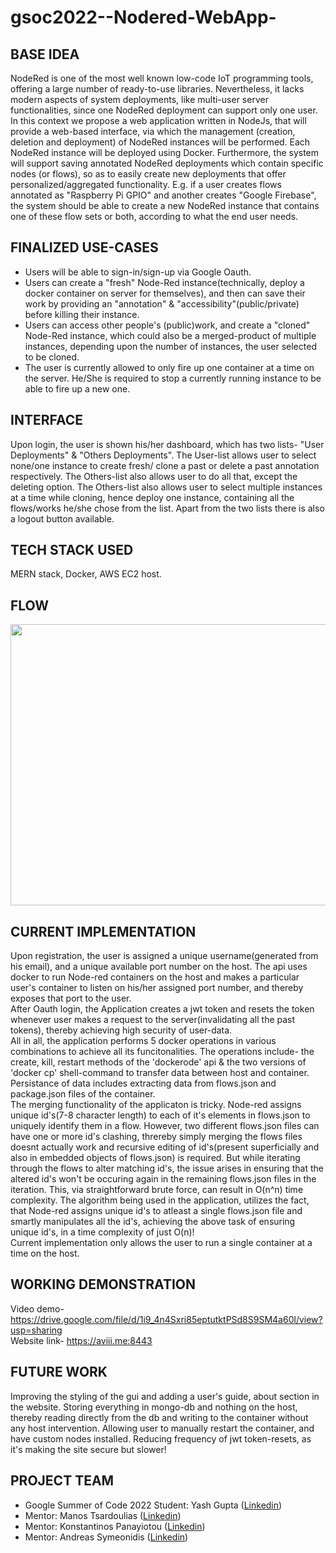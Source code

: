 # gsoc2022--Nodered-WebApp-

## BASE IDEA
NodeRed is one of the most well known low-code IoT programming tools, offering a large number of ready-to-use libraries. Nevertheless, it lacks modern aspects of system deployments, like multi-user server functionalities, since one NodeRed deployment can support only one user. In this context we propose a web application written in NodeJs, that will provide a web-based interface, via which the management (creation, deletion and deployment) of NodeRed instances will be performed. Each NodeRed instance will be deployed using Docker. Furthermore, the system will support saving annotated NodeRed deployments which contain specific nodes (or flows), so as to easily create new deployments that offer personalized/aggregated functionality. E.g. if a user creates flows annotated as "Raspberry Pi GPIO" and another creates "Google Firebase", the system should be able to create a new NodeRed instance that contains one of these flow sets or both, according to what the end user needs.

## FINALIZED USE-CASES
<ul>
<li>Users will be able to sign-in/sign-up via Google Oauth.</li>
<li>Users can create a "fresh" Node-Red instance(technically, deploy a docker container on server for themselves), and then can save their work by providing an "annotation" & "accessibility"(public/private) before killing their instance.</li>
<li>Users can access other people's (public)work, and create a "cloned" Node-Red instance, which could also be a merged-product of multiple instances, depending upon the number of instances, the user selected to be cloned.</li>
<li>The user is currently allowed to only fire up one container at a time on the server. He/She is required to stop a currently running instance to be able to fire up a new one.</li> 
</ul>

## INTERFACE
Upon login, the user is shown his/her dashboard, which has two lists- "User Deployments" & "Others Deployments". The User-list allows user to select none/one instance to create fresh/ clone a past or delete a past annotation respectively. The Others-list also allows user to do all that, except the deleting option. The Others-list also allows user to select multiple instances at a time while cloning, hence deploy one instance, containing all the flows/works he/she chose from the list. Apart from the two lists there is also a logout button available.

## TECH STACK USED
MERN stack, Docker, AWS EC2 host.

## FLOW
<img src="https://user-images.githubusercontent.com/89726452/190868986-510bde50-fcce-48a9-adf0-fa3be7e76609.jpeg" width="1000" height="450" >

## CURRENT IMPLEMENTATION
Upon registration, the user is assigned a unique username(generated from his email), and a unique available port number on the host. The api uses docker to run Node-red containers on the host and makes a particular user's container to listen on his/her assigned port number, and thereby exposes that port to the user.<br/>After Oauth login, the Application creates a jwt token and resets the token whenever user makes a request to the server(invalidating all the past tokens), thereby achieving high security of user-data.<br/>All in all, the application performs 5 docker operations in various combinations to achieve all its funcitonalities. The operations include- the create, kill, restart methods of the 'dockerode' api & the two versions of 'docker cp' shell-command to transfer data between host and container. Persistance of data includes extracting data from flows.json and package.json files of the container.<br/>The merging functionality of the applicaton is tricky. Node-red assigns unique id's(7-8 character length) to each of it's elements in flows.json to uniquely identify them in a flow. However, two different flows.json files can have one or more id's clashing, threreby simply merging the flows files doesnt actually work and recursive editing of id's(present superficially and also in embedded objects of flows.json) is required. But while iterating through the flows to alter matching id's, the issue arises in ensuring that the altered id's won't be  occuring again in the remaining flows.json files in the iteration. This, via straightforward brute force, can result in O(n^n) time complexity. The algorithm being used in the application, utilizes the fact, that Node-red assigns unique id's to atleast a single flows.json file and smartly manipulates all the id's, achieving the above task of ensuring unique id's, in a time complexity of just O(n)!<br/>Current implementation only allows the user to run a single container at a time on the host.  

## WORKING DEMONSTRATION
Video demo- https://drive.google.com/file/d/1i9_4n4Sxri85eptutktPSd8S9SM4a60l/view?usp=sharing <br/> Website link- https://aviii.me:8443

## FUTURE WORK
Improving the styling of the gui and adding a user's guide, about section in the website. Storing everything in mongo-db and nothing on the host, thereby reading directly from the db and writing to the container without any host intervention. Allowing user to manually restart the container, and have custom nodes installed. Reducing frequency of jwt token-resets, as it's making the site secure but slower!

## PROJECT TEAM
<ul>
<li>Google Summer of Code 2022 Student: Yash Gupta (<a href="https://www.linkedin.com/in/yash-gupta-98a9b1205/">Linkedin</a>)</li><li>Mentor: Manos Tsardoulias (<a href="https://www.linkedin.com/in/manos-tsardoulias-435a7a24/?originalSubdomain=gr">Linkedin</a>)</li><li>Mentor: Konstantinos Panayiotou (<a href="https://www.linkedin.com/in/konstantinos-panayiotou-b8111675/?originalSubdomain=gr">Linkedin</a>)</li><li>Mentor: Andreas Symeonidis (<a href="https://www.linkedin.com/in/andreas-symeonidis-3455843/?originalSubdomain=gr">Linkedin</a>)</li>
</ul>
